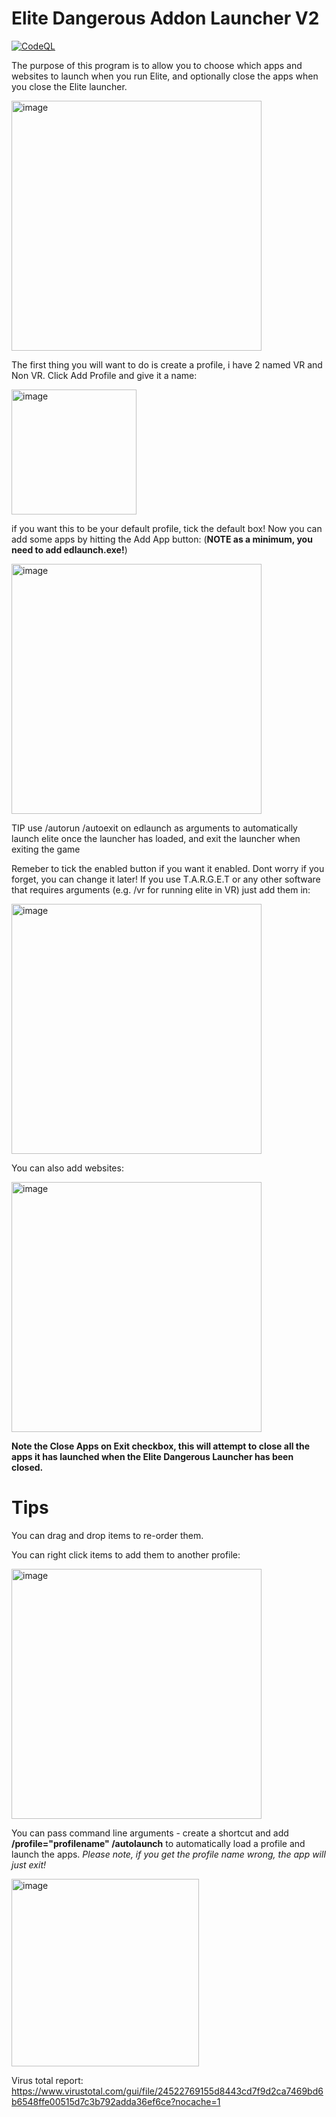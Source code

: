 # Elite Dangerous Addon Launcher V2
[![CodeQL](https://github.com/jimmyeao/Elite-Dangerous-Addon-Launcher-V2/actions/workflows/codeql.yml/badge.svg)](https://github.com/jimmyeao/Elite-Dangerous-Addon-Launcher-V2/actions/workflows/codeql.yml)

The purpose of this program is to allow you to choose which apps and websites to launch when you run Elite, and optionally close the apps when you close the Elite launcher.


<img src="https://github.com/jimmyeao/Elite-Dangerous-Addon-Launcher-V2/assets/5197831/8ca87b01-de0e-4942-875f-faf06372517f" alt="image" width="400">



The first thing you will want to do is create a profile, i have 2 named VR and Non VR.
Click Add Profile and give it a name:

<img src="https://github.com/jimmyeao/Elite-Dangerous-Addon-Launcher-V2/assets/5197831/957ddb92-642a-42fa-8d34-7592de807deb" alt="image" width="200">

if you want this to be your default profile, tick the default box!
Now you can add some apps by hitting the Add App button: (**NOTE as a minimum, you need to add edlaunch.exe!**)

<img src="https://github.com/jimmyeao/Elite-Dangerous-Addon-Launcher-V2/assets/5197831/1e71eb44-a582-41fa-850f-45524d45fdeb" alt="image" width="400">

TIP use /autorun /autoexit on edlaunch as arguments to automatically launch elite once the launcher has loaded, and exit the launcher when exiting the game

Remeber to tick the enabled button if you want it enabled. Dont worry if you forget, you can change it later!
If you use T.A.R.G.E.T or any other software that requires arguments (e.g. /vr for running elite in VR) just add them in:

<img src="https://github.com/jimmyeao/Elite-Dangerous-Addon-Launcher-V2/assets/5197831/ceab7b31-f512-406e-89b3-89730da3e8d8" alt="image" width="400">

You can also add websites:

<img src="https://github.com/jimmyeao/Elite-Dangerous-Addon-Launcher-V2/assets/5197831/62933d59-a249-475a-abd7-7ea01662a23f" alt="image" width="400">

**Note the Close Apps on Exit checkbox, this will attempt to close all the apps it has launched when the Elite Dangerous Launcher has been closed.**
 
# Tips

 You can drag and drop items to re-order them.

 You can right click items to add them to another profile:
 
<img src="https://github.com/jimmyeao/Elite-Dangerous-Addon-Launcher-V2/assets/5197831/5b1fb3ac-b746-4917-a2e9-c9ba75db6403" alt="image" width="400">

You can pass command line arguments - create a shortcut and add
**/profile="profilename" /autolaunch**
to automatically load a profile and launch the apps. *Please note, if you get the profile name wrong, the app will just exit!*

<img src="https://github.com/jimmyeao/Elite-Dangerous-Addon-Launcher-V2/assets/5197831/89ced4d2-1070-4a69-b4bf-aaed3f05cca9" alt="image" width="300">


 Virus total report:
 https://www.virustotal.com/gui/file/24522769155d8443cd7f9d2ca7469bd6b6548ffe00515d7c3b792adda36ef6ce?nocache=1


